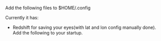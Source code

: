 Add the following files to $HOME/.config

Currently it has:

* Redshift for saving your eyes(with lat and lon config manually done). Add
the following to your startup.
